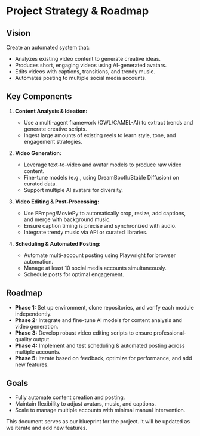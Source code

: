 # Project Strategy & Roadmap

## Vision

Create an automated system that:
- Analyzes existing video content to generate creative ideas.
- Produces short, engaging videos using AI-generated avatars.
- Edits videos with captions, transitions, and trendy music.
- Automates posting to multiple social media accounts.

## Key Components

1. **Content Analysis & Ideation:**
   - Use a multi-agent framework (OWL/CAMEL-AI) to extract trends and generate creative scripts.
   - Ingest large amounts of existing reels to learn style, tone, and engagement strategies.

2. **Video Generation:**
   - Leverage text-to-video and avatar models to produce raw video content.
   - Fine-tune models (e.g., using DreamBooth/Stable Diffusion) on curated data.
   - Support multiple AI avatars for diversity.

3. **Video Editing & Post-Processing:**
   - Use FFmpeg/MoviePy to automatically crop, resize, add captions, and merge with background music.
   - Ensure caption timing is precise and synchronized with audio.
   - Integrate trendy music via API or curated libraries.

4. **Scheduling & Automated Posting:**
   - Automate multi-account posting using Playwright for browser automation.
   - Manage at least 10 social media accounts simultaneously.
   - Schedule posts for optimal engagement.

## Roadmap

- **Phase 1:** Set up environment, clone repositories, and verify each module independently.
- **Phase 2:** Integrate and fine-tune AI models for content analysis and video generation.
- **Phase 3:** Develop robust video editing scripts to ensure professional-quality output.
- **Phase 4:** Implement and test scheduling & automated posting across multiple accounts.
- **Phase 5:** Iterate based on feedback, optimize for performance, and add new features.

## Goals

- Fully automate content creation and posting.
- Maintain flexibility to adjust avatars, music, and captions.
- Scale to manage multiple accounts with minimal manual intervention.

This document serves as our blueprint for the project. It will be updated as we iterate and add new features.
